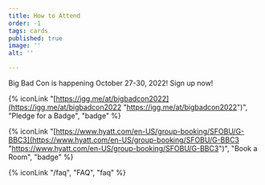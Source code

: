 ```yaml
---
title: How to Attend
order: -1
tags: cards
published: true
image: ''
alt: ''

---
```

Big Bad Con is happening October 27-30, 2022! Sign up now!

 {% iconLink "[https://igg.me/at/bigbadcon2022](https://igg.me/at/bigbadcon2022 "https://igg.me/at/bigbadcon2022")", "Pledge for a Badge", "badge" %}

{% iconLink "[https://www.hyatt.com/en-US/group-booking/SFOBU/G-BBC3](https://www.hyatt.com/en-US/group-booking/SFOBU/G-BBC3 "https://www.hyatt.com/en-US/group-booking/SFOBU/G-BBC3")", "Book a Room", "badge" %}

{% iconLink "/faq", "FAQ", "faq" %}
